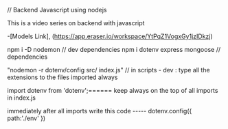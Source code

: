 // Backend Javascript using nodejs

This is a  video series on backend with javascript

-[Models Link], (https://app.eraser.io/workspace/YtPqZ1VogxGy1jzIDkzj)

npm i -D nodemon  // dev dependencies
npm i dotenv express mongoose // dependencies

"nodemon -r dotenv/config src/ index.js" // in scripts - dev :
type all the extensions to the files imported always


import dotenv from 'dotenv';====== keep always on the top of all imports in index.js

immediately after all imports write this code -----
dotenv.config({
  path:'./env'
})
